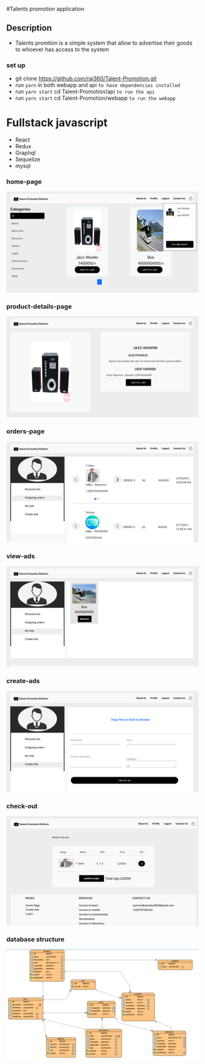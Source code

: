 #Talents promotion application

## Description
 - Talents promtion is a simple system that allow to advertise their goods to whoever has access to the system
 
 
 ### set up 
 - git clone https://github.com/raj360/Talent-Promotion.git
 - run `yarn` in both webapp and api `to have dependencies installed`
 - run `yarn start` cd Talent-Promotion/api `to run the api`
 - run  `yarn start` cd Talent-Promotion/webapp `to run the webapp`
  


 # Fullstack javascript 
   - React 
   - Redux
   - Graphql 
   - Sequelize  
   - mysql
   
   
   ### home-page
   ![Alt text](screenshots/home_page.png?raw=true "Optional Title")
   
  ### product-details-page
  ![Alt text](screenshots/product_details_page.png?raw=true "Optional Title")
  
  ### orders-page
   ![Alt text](screenshots/orders_page.png?raw=true "Optional Title")
   
   ### view-ads
   ![Alt text](screenshots/view-ads.png?raw=true "Optional Title")
   
   ### create-ads
   ![Alt text](screenshots/create_ads.png?raw=true "Optional Title")
   
   ### check-out
   ![Alt text](screenshots/check-out.png?raw=true "Optional Title")
   
   ### database structure
   ![Alt text](screenshots/database_design.png?raw=true "Optional Title")
   

   


